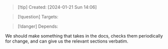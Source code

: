 
>[!tip] Created: [2024-01-21 Sun 14:06]

>[!question] Targets: 

>[!danger] Depends: 

We should make something that takes in the docs, checks them periodically for change, and can give us the relevant sections verbatim.